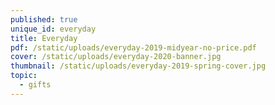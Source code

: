 ```yaml
---
published: true
unique_id: everyday
title: Everyday
pdf: /static/uploads/everyday-2019-midyear-no-price.pdf
cover: /static/uploads/everyday-2020-banner.jpg
thumbnail: /static/uploads/everyday-2019-spring-cover.jpg
topic:
  - gifts
---
```


